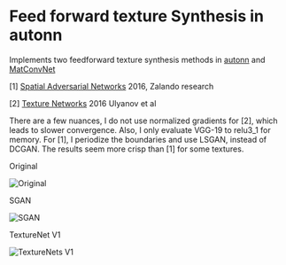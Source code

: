 # Feed forward texture Synthesis in autonn #

Implements two feedforward texture synthesis methods in [autonn](https://github.com/vlfeat/autonn) and [MatConvNet](https://github.com/vlfeat/matconvnet)
 
[1] [Spatial Adversarial Networks](https://github.com/zalandoresearch/spatial_gan) 2016, Zalando research

[2] [Texture Networks](https://github.com/DmitryUlyanov/texture_nets) 2016 Ulyanov et al


There are a few nuances, I do not use normalized gradients for [2], which leads to slower convergence. Also, I only evaluate VGG-19 to relu3_1 for memory. For [1], I periodize the boundaries and use LSGAN, instead of DCGAN. The results seem more crisp than [1] for some textures.

Original

![Original](https://i.imgur.com/xp2Dnda.jpg)


SGAN

![SGAN](https://i.imgur.com/soN1q2j.jpg)


TextureNet V1

![TextureNets V1](https://i.imgur.com/X5IbfIc.jpg)


